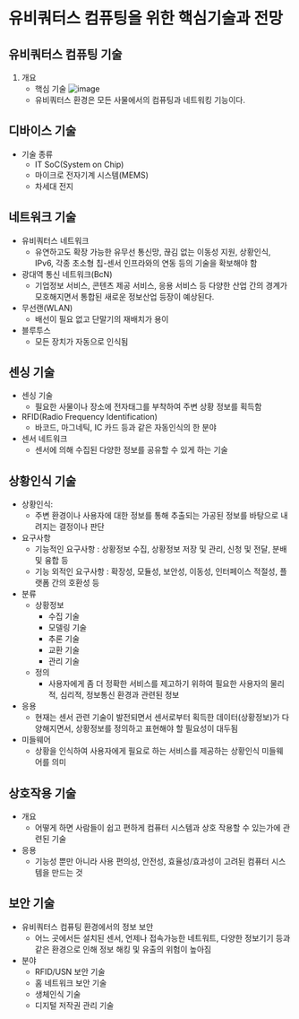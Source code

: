 # 유비쿼터스 컴퓨팅을 위한 핵심기술과 전망

## 유비쿼터스 컴퓨팅 기술
1. 개요
    - 핵심 기술
    ![image](https://github.com/DJSon2/personal-study/assets/124123956/cca9cbb3-b5b8-4b9b-8bda-c3812356e4d4)
    - 유비쿼터스 환경은 모든 사물에서의 컴퓨팅과 네트워킹 기능이다.

## 디바이스 기술
- 기술 종류
    - IT SoC(System on Chip)
    - 마이크로 전자기계 시스템(MEMS)
    - 차세대 전지

## 네트워크 기술
- 유비쿼터스 네트워크
    - 유연하고도 확장 가능한 유무선 통신망, 끊김 없는 이동성 지원, 상황인식, IPv6, 각종 초소형 칩-센서 인프라와의 연동 등의 기술을 확보해야 함
- 광대역 통신 네트워크(BcN)
    - 기업정보 서비스, 콘텐츠 제공 서비스, 응용 서비스 등 다양한 산업 간의 경계가 모호해지면서 통합된 새로운 정보산업 등장이 예상된다.
- 무선랜(WLAN)
    - 배선이 필요 없고 단말기의 재배치가 용이
- 블루투스
    - 모든 장치가 자동으로 인식됨

## 센싱 기술
- 센싱 기술
    - 필요한 사물이나 장소에 전자태그를 부착하여 주변 상황 정보를 획득함
- RFID(Radio Frequency Identification)
    - 바코드, 마그네틱, IC 카드 등과 같은 자동인식의 한 분야
- 센서 네트워크
    - 센서에 의해 수집된 다양한 정보를 공유할 수 있게 하는 기술

## 상황인식 기술
- 상황인식:
    - 주변 환경이나 사용자에 대한 정보를 통해 추출되는 가공된 정보를 바탕으로 내려지는 결정이나 판단
- 요구사항 
    - 기능적인 요구사항 : 상황정보 수집, 상황정보 저장 및 관리, 신청 및 전달, 분배 및 융합 등
    - 기능 외적인 요구사항 : 확장성, 모듈성, 보안성, 이동성, 인터페이스 적절성, 플랫폼 간의 호환성 등
- 분류
    - 상황정보
        - 수집 기술
        - 모델링 기술
        - 추론 기술
        - 교환 기술
        - 관리 기술
    - 정의 
        - 사용자에게 좀 더 정확한 서비스를 제고하기 위하여 필요한 사용자의 물리적, 심리적, 정보통신 환경과 관련된 정보
- 응용
    - 현재는 센서 관련 기술이 발전되면서 센서로부터 획득한 데이터(상황정보)가 다양해지면서, 상황정보를 정의하고 표현해야 할 필요성이 대두됨
- 미들웨어
    - 상황을 인식하여 사용자에게 필요로 하는 서비스를 제공하는 상황인식 미들웨어를 의미

## 상호작용 기술
- 개요
    - 어떻게 하면 사람들이 쉽고 편하게 컴퓨터 시스템과 상호 작용할 수 있는가에 관련된 기술
- 응용
    - 기능성 뿐만 아니라 사용 편의성, 안전성, 효율성/효과성이 고려된 컴퓨터 시스템을 만드는 것

## 보안 기술
- 유비쿼터스 컴퓨팅 환경에서의 정보 보안
    - 어느 곳에서든 설치된 센서, 언제나 접속가능한 네트워트, 다양한 정보기기 등과 같은 환경으로 인해 정보 해킹 및 유출의 위험이 높아짐
- 분야
    - RFID/USN 보안 기술
    - 홈 네트워크 보안 기술
    - 생체인식 기술
    - 디지털 저작권 관리 기술